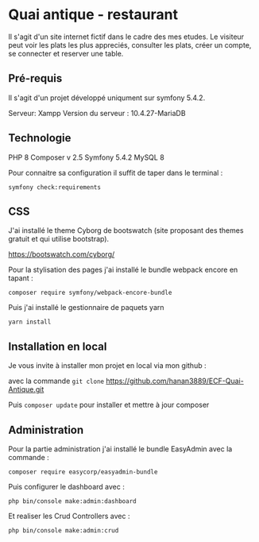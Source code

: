# Quai antique - restaurant

Il s'agit d'un site internet fictif dans le cadre des mes etudes.
Le visiteur peut voir les plats les plus appreciés, consulter les plats, créer un compte, se connecter et reserver une table.

## Pré-requis

Il s'agit d'un projet développé uniqument sur symfony 5.4.2.

Serveur:
Xampp
Version du serveur : 10.4.27-MariaDB

## Technologie

PHP 8
Composer v 2.5
Symfony 5.4.2
MySQL 8

Pour connaitre sa configuration il suffit de taper dans le terminal :

`symfony check:requirements`

## CSS

J'ai installé le theme Cyborg de bootswatch (site proposant des themes gratuit et qui utilise bootstrap).

https://bootswatch.com/cyborg/

Pour la stylisation des pages j'ai installé le bundle webpack encore en tapant :

`composer require symfony/webpack-encore-bundle`

Puis j'ai installé le gestionnaire de paquets yarn

`yarn install`

## Installation en local

Je vous invite à installer mon projet en local via mon github :

avec la commande `git clone` https://github.com/hanan3889/ECF-Quai-Antique.git

Puis `composer update`
pour installer et mettre à jour composer

## Administration

Pour la partie administration j'ai installé le bundle EasyAdmin avec la commande :

`composer require easycorp/easyadmin-bundle`

Puis configurer le dashboard avec :

`php bin/console make:admin:dashboard`

Et realiser les Crud Controllers avec :

`php bin/console make:admin:crud`
